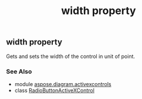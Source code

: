 ﻿---
title: width property
second_title: Aspose.Diagram for Python via .NET API References
description: 
type: docs
weight: 250
url: /python-net/aspose.diagram.activexcontrols/radiobuttonactivexcontrol/width/
is_root: false
---

## width property


Gets and sets the width of the control in unit of point.

### See Also
* module [aspose.diagram.activexcontrols](../../)
* class [RadioButtonActiveXControl](/diagram/python-net/aspose.diagram.activexcontrols/radiobuttonactivexcontrol)
